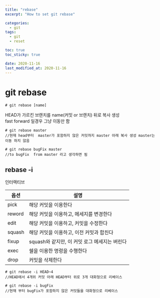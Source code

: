 ```yaml
---
title: "rebase"
excerpt: "How to set git rebase"

categories:
  - git
tags:
  - git
  - reset

toc: true
toc_sticky: true

date: 2020-11-16
last_modified_at: 2020-11-16
---
```


# git rebase
```
# git rebase [name]  
```
HEAD가 가르킨 브랜치를 name(커밋 or 브랜치) 뒤로 복사 생성  
fast forward 일경우 그냥 이동만 함  

```
# git rebase master
//현재 head부터  master가 포함하지 않은 커밋까지 master 아래 복사 생성 master는 이동 하지 않음

# git rebase bugFix master
//to bugFix  from master 라고 생각하면 됨
```


## rebase -i

인터랙티브 


|옵션	|설명|
|-------|-------------------------------------------|
| pick		| 해당 커밋을 이용한다						|
| reword	| 해당 커밋을 이용하고, 메세지를 변경한다		|
| edit		| 해당 커밋을 이용하고, 커밋을 수정한다			|
| squash	| 해당 커밋을 이용하고, 이전 커밋과 합친다		|
| fixup		| squash와 같지만, 이 커밋 로그 메세지는 버린다	|
| exec		| 쉘을 이용한 명령을 수행한다					|
| drop		| 커밋을 삭제한다								|



```shell
# git rebase -i HEAD~4
//HEAD에서 4개위 커밋 아래 HEAD부터 위로 3개 대화형으로 리베이스

# git rebase -i bugFix
//현재 부터 bugFix가 포함하지 않은 커밋들을 대화형으로 리베이스
```

